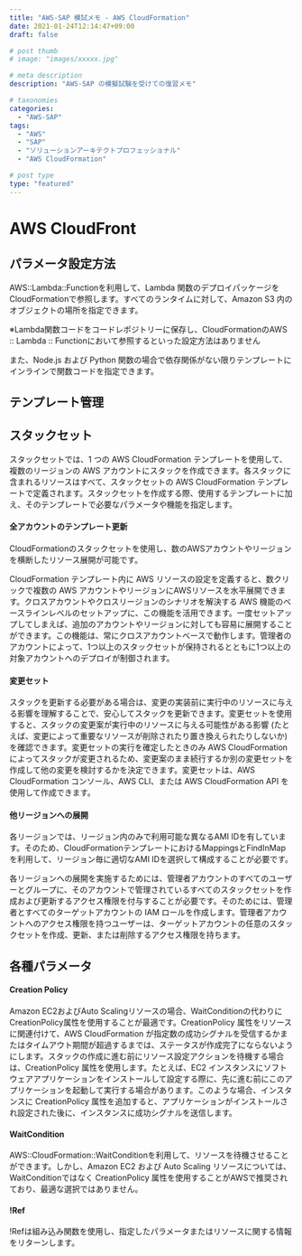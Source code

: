 ```yaml
---
title: "AWS-SAP 模試メモ - AWS CloudFormation"
date: 2021-01-24T12:14:47+09:00
draft: false

# post thumb
# image: "images/xxxxx.jpg"

# meta description
description: "AWS-SAP の模擬試験を受けての復習メモ"

# taxonomies
categories:
  - "AWS-SAP"
tags:
  - "AWS"
  - "SAP"
  - "ソリューションアーキテクトプロフェッショナル"
  - "AWS CloudFormation"

# post type
type: "featured"
---
```


# AWS CloudFront

## パラメータ設定方法
AWS::Lambda::Functionを利用して、Lambda 関数のデプロイパッケージをCloudFormationで参照します。すべてのランタイムに対して、Amazon S3 内のオブジェクトの場所を指定できます。

※Lambda関数コードをコードレポジトリーに保存し、CloudFormationのAWS :: Lambda :: Functionにおいて参照するといった設定方法はありません

また、Node.js および Python 関数の場合で依存関係がない限りテンプレートにインラインで関数コードを指定できます。

## テンプレート管理

## スタックセット
スタックセットでは、1 つの AWS CloudFormation テンプレートを使用して、複数のリージョンの AWS アカウントにスタックを作成できます。各スタックに含まれるリソースはすべて、スタックセットの AWS CloudFormation テンプレートで定義されます。スタックセットを作成する際、使用するテンプレートに加え、そのテンプレートで必要なパラメータや機能を指定します。

#### 全アカウントのテンプレート更新
CloudFormationのスタックセットを使用し、数のAWSアカウントやリージョンを横断したリソース展開が可能です。

CloudFormation テンプレート内に AWS リソースの設定を定義すると、数クリックで複数の AWS アカウントやリージョンにAWSリソースを水平展開できます。クロスアカウントやクロスリージョンのシナリオを解決する AWS 機能のベースラインレベルのセットアップに、この機能を活用できます。一度セットアップしてしまえば、追加のアカウントやリージョンに対しても容易に展開することができます。この機能は、常にクロスアカウントベースで動作します。管理者のアカウントによって、1つ以上のスタックセットが保持されるとともに1つ以上の対象アカウントへのデプロイが制御されます。

#### 変更セット
スタックを更新する必要がある場合は、変更の実装前に実行中のリソースに与える影響を理解することで、安心してスタックを更新できます。変更セットを使用すると、スタックの変更案が実行中のリソースに与える可能性がある影響 (たとえば、変更によって重要なリソースが削除されたり置き換えられたりしないか) を確認できます。変更セットの実行を確定したときのみ AWS CloudFormation によってスタックが変更されるため、変更案のまま続行するか別の変更セットを作成して他の変更を検討するかを決定できます。変更セットは、AWS CloudFormation コンソール、AWS CLI、または AWS CloudFormation API を使用して作成できます。

#### 他リージョンへの展開
各リージョンでは、リージョン内のみで利用可能な異なるAMI IDを有しています。そのため、CloudFormationテンプレートにおけるMappingsとFindInMapを利用して、リージョン毎に適切なAMI IDを選択して構成することが必要です。

各リージョンへの展開を実施するためには、管理者アカウントのすべてのユーザーとグループに、そのアカウントで管理されているすべてのスタックセットを作成および更新するアクセス権限を付与することが必要です。そのためには、管理者とすべてのターゲットアカウントの IAM ロールを作成します。管理者アカウントへのアクセス権限を持つユーザーは、ターゲットアカウントの任意のスタックセットを作成、更新、または削除するアクセス権限を持ちます。

## 各種パラメータ

#### Creation Policy

Amazon EC2およびAuto Scalingリソースの場合、WaitConditionの代わりにCreationPolicy属性を使用することが最適です。CreationPolicy 属性をリソースに関連付けて、AWS CloudFormation が指定数の成功シグナルを受信するかまたはタイムアウト期間が超過するまでは、ステータスが作成完了にならないようにします。スタックの作成に進む前にリソース設定アクションを待機する場合は、CreationPolicy 属性を使用します。たとえば、EC2 インスタンスにソフトウェアアプリケーションをインストールして設定する際に、先に進む前にこのアプリケーションを起動して実行する場合があります。このような場合、インスタンスに CreationPolicy 属性を追加すると、アプリケーションがインストールされ設定された後に、インスタンスに成功シグナルを送信します。

#### WaitCondition

AWS::CloudFormation::WaitConditionを利用して、リソースを待機させることができます。しかし、Amazon EC2 および Auto Scaling リソースについては、WaitConditionではなく CreationPolicy 属性を使用することがAWSで推奨されており、最適な選択ではありません。 

#### !Ref

!Refは組み込み関数を使用し、指定したパラメータまたはリソースに関する情報をリターンします。
